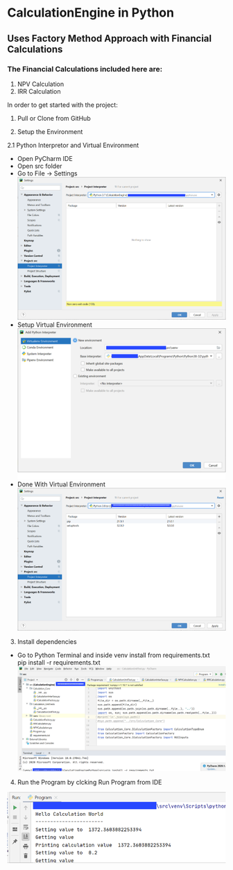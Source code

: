 # CalculationEngine in Python  

## Uses Factory Method Approach with Financial Calculations

### The Financial Calculations included here are:  
1. NPV Calculation  
2. IRR Calculation  


In order to get started with the project:  

1. Pull or Clone from GitHub

2. Setup the Environment  

2.1 Python Interpretor and Virtual Environment 

- Open PyCharm IDE  
- Open src folder
- Go to File -> Settings
![Environment](/images/Settings_Project_Interpreter.png)
- Setup Virtual Environment
![Environment](/images/virtual_env_setup.png)
- Done With Virtual Environment
![Environment](/images/Settings_Project_Interpreter_done.png)

3. Install dependencies  

- Go to Python Terminal and inside venv install from requirements.txt  
pip install -r requirements.txt
![Environment](/images/install_requirements.png)

4. Run the Program by clcking Run Program from IDE

![Execution](/images/program_execution.png)




